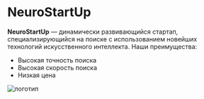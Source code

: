 # NeuroStartUp

**NeuroStartUp** — динамически развивающийся стартап, специализирующийся на поиске с использованием новейших технологий искусственного интеллекта. Наши преимущества:

- Высокая точность поиска
- Высокая скорость поиска
- Низкая цена

![логотип](//logo.png)
